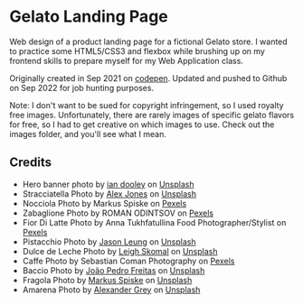 # Gelato Landing Page

Web design of a product landing page for a fictional Gelato store. I wanted to practice some HTML5/CSS3 and flexbox while brushing up on my frontend skills to prepare myself for my Web Application class.

Originally created in Sep 2021 on [codepen](https://codepen.io/jenlieu/full/XWggvBz). Updated and pushed to Github on Sep 2022 for job hunting purposes.

Note: I don't want to be sued for copyright infringement, so I used royalty free images. Unfortunately, there are rarely images of specific gelato flavors for free, so I had to get creative on which images to use. Check out the images folder, and you'll see what I mean.

## Credits
- Hero banner photo by <a href="https://unsplash.com/es/@sadswim?utm_source=unsplash&utm_medium=referral&utm_content=creditCopyText">ian dooley</a> on <a href="https://unsplash.com/photos/TLD6iCOlyb0t">Unsplash</a>
- Stracciatella Photo by <a href="https://unsplash.com/@alexjones?utm_source=unsplash&utm_medium=referral&utm_content=creditCopyText">Alex Jones</a> on <a href="https://unsplash.com/photos/VPnvh8vj7lc">Unsplash</a>
- Nocciola Photo by Markus Spiske on [Pexels](https://www.pexels.com/photo/person-holding-chocolate-ice-cream-cone-126790/)
- Zabaglione Photo by ROMAN ODINTSOV on [Pexels](https://www.pexels.com/photo/close-up-of-creamy-yellow-ice-cream-5060462/)
- Fior Di Latte Photo by Anna Tukhfatullina Food Photographer/Stylist on [Pexels](https://www.pexels.com/photo/close-up-photo-of-person-holding-ice-cream-2708337/)
- Pistacchio Photo by <a href="https://unsplash.com/@ninjason?utm_source=unsplash&utm_medium=referral&utm_content=creditCopyText">Jason Leung</a> on <a href="https://unsplash.com/photos/Q6uTgpjlE7A">Unsplash</a>
- Dulce de Leche Photo by <a href="https://unsplash.com/@leighskomal?utm_source=unsplash&utm_medium=referral&utm_content=creditCopyText">Leigh Skomal</a> on <a href="https://unsplash.com/photos/UoxIh9sDxY4t">Unsplash</a>
- Caffe Photo by Sebastian Coman Photography on [Pexels](https://www.pexels.com/photo/three-scoops-of-ice-cream-3625371/)
- Baccio Photo by <a href="https://unsplash.com/@joaopedru?utm_source=unsplash&utm_medium=referral&utm_content=creditCopyText">João Pedro Freitas</a> on <a href="https://unsplash.com/photos/L_7VYLQ5BO8">Unsplash</a>
- Fragola Photo by <a href="https://unsplash.com/@markusspiske?utm_source=unsplash&utm_medium=referral&utm_content=creditCopyText">Markus Spiske</a> on <a href="https://unsplash.com/photos/D9K7bFw2Vh8">Unsplash</a>
- Amarena Photo by <a href="https://unsplash.com/@sharonmccutcheon?utm_source=unsplash&utm_medium=referral&utm_content=creditCopyText">Alexander Grey</a> on <a href="https://unsplash.com/photos/qtYxt46As60">Unsplash</a>